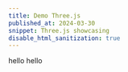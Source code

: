 ```yaml
---
title: Demo Three.js
published_at: 2024-03-30
snippet: Three.js showcasing
disable_html_sanitization: true
---
```


hello hello

<div id="three_container"></div>

<script type="module">
console.log ("hello")


import * as THREE from '/threejs/three';
import {u
  OrbitControls
} from 'three/examples/jsm/controls/OrbitControls';
import Stats from 'three/examples/jsm/libs/stats.module';
import {
  GUI
} from 'dat.gui';


const scene = new THREE.Scene()

const camera = new THREE.PerspectiveCamera(75, window.innerWidth / window.innerHeight, 0.1, 100)
camera.position.set(0, 0.75, 1.5)

const renderer = new THREE.WebGLRenderer()
renderer.setSize(window.innerWidth, window.innerHeight)
document.body.appendChild(renderer.domElement)

const controls = new OrbitControls(camera, renderer.domElement)
controls.enableDamping = true

function twist(geometry, factor) {
  const q = new THREE.Quaternion();
  const up = new THREE.Vector3(0, 1, 0);
  const p = geometry.attributes.position.array;

  for (let i = 0; i < p.length; i += 3) {
    q.setFromAxisAngle(
      up,
      p[i + 1] * factor
    );

    let vec = new THREE.Vector3(p[i], p[i + 1], p[i + 2])
    vec.applyQuaternion(q);

    p[i] = vec.x
    p[i + 2] = vec.z
  }

  geometry.computeVertexNormals()
  geometry.attributes.position.needsUpdate = true;
}

let geometry = new THREE.BoxGeometry(1, 1, 1, 10, 10, 10)
twist(geometry, Math.PI / 2)
const twistedCube = new THREE.Mesh(geometry, new THREE.MeshNormalMaterial({
  wireframe: true
}))
scene.add(twistedCube)

window.addEventListener(
  'resize',
  () => {
    camera.aspect = window.innerWidth / window.innerHeight
    camera.updateProjectionMatrix()
    renderer.setSize(window.innerWidth, window.innerHeight)
  },
  false
)

let data = {
  t: Math.PI / 2
}

const gui = new GUI();
gui.add(data, "t", -Math.PI, Math.PI, 0.01).onChange((t) => {
  twistedCube.geometry.dispose()
  geometry = new THREE.BoxGeometry(1, 1, 1, 10, 10, 10)
  twist(geometry, t)
  twistedCube.geometry = geometry
})
gui.open();

const stats = Stats()
document.body.appendChild(stats.dom)

var animate = function() {
  requestAnimationFrame(animate)
  controls.update()
  render()
  stats.update()
}

function render() {
  renderer.render(scene, camera)
}

animate()
